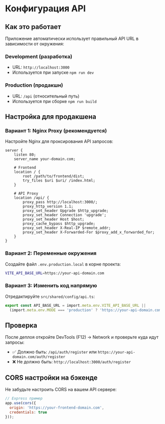 # Конфигурация API

## Как это работает

Приложение автоматически использует правильный API URL в зависимости от окружения:

### Development (разработка)
- URL: `http://localhost:3000`
- Используется при запуске `npm run dev`

### Production (продакшн)
- URL: `/api` (относительный путь)
- Используется при сборке `npm run build`

## Настройка для продакшена

### Вариант 1: Nginx Proxy (рекомендуется)

Настройте Nginx для проксирования API запросов:

```nginx
server {
    listen 80;
    server_name your-domain.com;

    # Frontend
    location / {
        root /path/to/frontend/dist;
        try_files $uri $uri/ /index.html;
    }

    # API Proxy
    location /api/ {
        proxy_pass http://localhost:3000/;
        proxy_http_version 1.1;
        proxy_set_header Upgrade $http_upgrade;
        proxy_set_header Connection 'upgrade';
        proxy_set_header Host $host;
        proxy_cache_bypass $http_upgrade;
        proxy_set_header X-Real-IP $remote_addr;
        proxy_set_header X-Forwarded-For $proxy_add_x_forwarded_for;
    }
}
```

### Вариант 2: Переменные окружения

Создайте файл `.env.production.local` в корне проекта:

```bash
VITE_API_BASE_URL=https://your-api-domain.com
```

### Вариант 3: Изменить код напрямую

Отредактируйте `src/shared/config/api.ts`:

```typescript
export const API_BASE_URL = import.meta.env.VITE_API_BASE_URL || 
  (import.meta.env.MODE === 'production' ? 'https://your-api-domain.com' : 'http://localhost:3000');
```

## Проверка

После деплоя откройте DevTools (F12) → Network и проверьте куда идут запросы:
- ✅ Должно быть: `/api/auth/register` или `https://your-api-domain.com/auth/register`
- ❌ Не должно быть: `http://localhost:3000/auth/register`

## CORS настройки на бэкенде

Не забудьте настроить CORS на вашем API сервере:

```javascript
// Express пример
app.use(cors({
  origin: 'https://your-frontend-domain.com',
  credentials: true
}));
```

